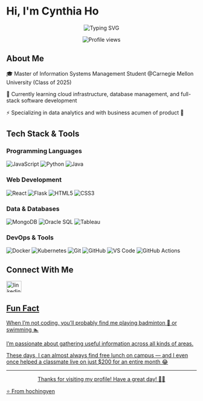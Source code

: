 # Hi, I'm Cynthia Ho 

<div align="center">
  <img 
    src="https://readme-typing-svg.herokuapp.com/?lines=Welcome+to+my+GitHub+Profile;3+Years+of+Product+Management+Experience;Data+Analytics+Enthusiast;Full-Stack+Development+Learner&center=true&width=500&height=50&color=40E0D0" 
    alt="Typing SVG" 
  />
</div>

<p align="center">
  <img src="https://komarev.com/ghpvc/?username=hochingyen&color=brightgreen" alt="Profile views" />
</p>

## About Me

🎓 Master of Information Systems Management Student @Carnegie Mellon University (Class of 2025)

📖 Currently learning cloud infrastructure, database management, and full-stack software development

⚡ Specializing in data analytics and with business acumen of product 🧡

## Tech Stack & Tools

### Programming Languages
<p>
  <img alt="JavaScript" src="https://img.shields.io/badge/-JavaScript-F7DF1E?style=flat-square&logo=javascript&logoColor=black" />
  <img alt="Python" src="https://img.shields.io/badge/-Python-3776AB?style=flat-square&logo=python&logoColor=white" />
  <img alt="Java" src="https://img.shields.io/badge/-Java-007396?style=flat-square&logo=java&logoColor=white" />
</p>

### Web Development
<p>
  <img alt="React" src="https://img.shields.io/badge/-React-61DAFB?style=flat-square&logo=react&logoColor=black" />
  <img alt="Flask" src="https://img.shields.io/badge/-Flask-000000?style=flat-square&logo=flask&logoColor=white" />
  <img alt="HTML5" src="https://img.shields.io/badge/-HTML5-E34F26?style=flat-square&logo=html5&logoColor=white" />
  <img alt="CSS3" src="https://img.shields.io/badge/-CSS3-1572B6?style=flat-square&logo=css3&logoColor=white" />
</p>

### Data & Databases
<p>
  <img alt="MongoDB" src="https://img.shields.io/badge/-MongoDB-47A248?style=flat-square&logo=mongodb&logoColor=white" />
  <img alt="Oracle SQL" src="https://img.shields.io/badge/-Oracle_SQL-F80000?style=flat-square&logo=oracle&logoColor=white" />
  <img alt="Tableau" src="https://img.shields.io/badge/-Tableau-E97627?style=flat-square&logo=tableau&logoColor=white" />
</p>

### DevOps & Tools
<p>
  <img alt="Docker" src="https://img.shields.io/badge/-Docker-2496ED?style=flat-square&logo=docker&logoColor=white" />
  <img alt="Kubernetes" src="https://img.shields.io/badge/-Kubernetes-326CE5?style=flat-square&logo=kubernetes&logoColor=white" />
  <img alt="Git" src="https://img.shields.io/badge/-Git-F05032?style=flat-square&logo=git&logoColor=white" />
  <img alt="GitHub" src="https://img.shields.io/badge/-GitHub-181717?style=flat-square&logo=github&logoColor=white" />
  <img alt="VS Code" src="https://img.shields.io/badge/-VS%20Code-007ACC?style=flat-square&logo=visual-studio-code&logoColor=white" />
  <img alt="GitHub Actions" src="https://img.shields.io/badge/-GitHub_Actions-2088FF?style=flat-square&logo=github-actions&logoColor=white" />
</p>

## Connect With Me

<p align="left">
  <a href="https://linkedin.com/in/chingyenho/" target="blank">
    <img align="center" src="https://raw.githubusercontent.com/rahuldkjain/github-profile-readme-generator/master/src/images/icons/Social/linked-in-alt.svg" alt="linkedin" height="30" width="40" />
</p>

## Fun Fact

When I’m not coding, you’ll probably find me playing badminton 🏸 or swimming 🏊 

I’m passionate about gathering useful information across all kinds of areas.  

These days, I can almost always find free lunch on campus — and I even once helped a classmate live on just $200 for an entire month 😂

---

<div align="center">
  <p>Thanks for visiting my profile! Have a great day! 🫶🏻</p>
</div>

⭐️ From [hochingyen](https://github.com/hochingyen)
